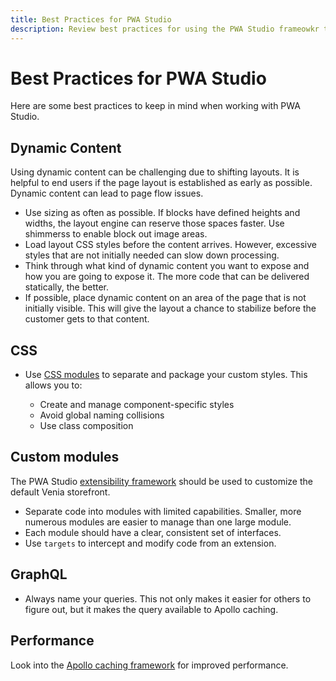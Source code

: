 ```yaml
---
title: Best Practices for PWA Studio
description: Review best practices for using the PWA Studio frameowkr to develop a storefront project.
---
```


# Best Practices for PWA Studio

Here are some best practices to keep in mind when working with PWA Studio.

## Dynamic Content

Using dynamic content can be challenging due to shifting layouts. It is helpful to end users if the page layout is established as early as possible. Dynamic content can lead to page flow issues.

- Use sizing as often as possible. If blocks have defined heights and widths, the layout engine can reserve those spaces faster. Use shimmerss to enable block out image areas.
- Load layout CSS styles before the content arrives. However, excessive styles that are not initially needed can slow down processing.
- Think through what kind of dynamic content you want to expose and how you are going to expose it. The more code that can be delivered statically, the better.
- If possible, place dynamic content on an area of the page that is not initially visible. This will give the layout a chance to stabilize before the customer gets to that content.

## CSS

- Use [CSS modules](https://developer.adobe.com/commerce/pwa-studio/guides/general-concepts/css-modules/) to separate and package your custom styles. This allows you to:
  
  - Create and manage component-specific styles
  - Avoid global naming collisions
  - Use class composition

## Custom modules

The PWA Studio [extensibility framework](https://developer.adobe.com/commerce/pwa-studio/guides/general-concepts/extensibility/) should be used to customize the default Venia storefront.

- Separate code into modules with limited capabilities. Smaller, more numerous modules are easier to manage than one large module.
- Each module should have a clear, consistent set of interfaces.
- Use `targets` to intercept and modify code from an extension.

## GraphQL

- Always name your queries. This not only makes it easier for others to figure out, but it makes the query available to Apollo caching.

## Performance

Look into the [Apollo caching framework](https://www.apollographql.com/docs/react/caching/cache-configuration/) for improved performance.

